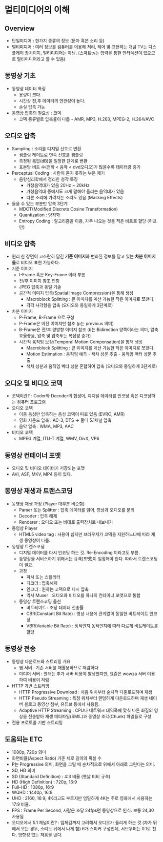 # 멀티미디어의 이해
## Overview
 - 단일미디어 : 한가지 종류의 정보 (문자 혹은 소리 등)
 - 멀티미디어 : 여러 정보를 컴퓨터를 이용해 처리, 제어 및 표현하는 개념
    TV는 디스플레이 장치이지, 멀티미디어는 아님. (스마트tv는 입력을 통한 인터렉션이 있으므로 멀티미디어라고 할 수 있음)
## 동영상 기초
 - 동영상 데이터 특징
     - 용량이 크다.
     - 시간상 전,후 데이터의 연관성이 높다.
     - 손실 압축 가능
 - 동영상 압축의 필요성 : 코덱
     - 코덱 종류별로 압축률이 다름 - AMR, MP3, H.263, MPEG-2, H.264/AVC
## 오디오 압축
 - Sampling
     : 소리를 디지털 신호로 변환
     - 샘플링 레이트로 연속 신호를 샘플링
     - 측정된 음압(dB)을 일정한 단계로 변환
     - 표본당 비트 수(전화 < 음악 < dvd오디오)가 많을수록 데이터량 증가
 - Perceptual Coding 
    : 사람이 듣지 못하는 부분 제거
     - 음향심리학에서 정리한 청각 특징
         - 가청음역대가 있음 20Hz ~ 20kHz
         - 가청음역대 중에서도 크게 말해야 들리는 음역대가 있음
         - 다른 소리에 가려지는 소리도 있음 (Masking Effects)
 - 들을 수 있는 부분만 압축 3단계
    - MDCT(Modified Discrete Cosine Transformation)
    - Quantization : 양자화
    - Entropy Coding : 알고리즘을 이용, 자주 나오는 것을 적은 비트로 할당 (허프만)
## 비디오 압축
 - 원리
    한 장면이 고스란히 담긴 **기준 이미지**와
    변화된 정보를 담고 있는 **차분 이미지들**로 비디오 표현 가능하다.
 - 기준 이미지
     - I-Frame 혹은 Key-Frame 이라 부름
     - 전/후 이미지 참조 안함
     - JPEG 압축과 동일 기술
     - 공간적 이미지 압축(Spatial Image Compression)을 통해 생성
         - Macroblock Splitting
         : 큰 이미지를 계산 가능한 작은 이미지로 쪼갠다.
         - 각각 사각형을 압축 (오디오와 동일하게 3단계로)
 - 차분 이미지
     - P-Frame, B-Frame 으로 구성
     - P-Frame은 이전 이미지만 참조
         (p는 previous 의미)
     - B-Frame은 전/후 양방향 이미지 참조
         (b는 Bidirection 양쪽이라는 의미, 압축효율좋음, 압축 및 압축푸는 복잡성 증가)
     - 시간적 움직임 보상(Temporal Motion Compensation)을 통해 생성
         - Macroblock Splitting
             : 큰 이미지를 계산 가능한 작은 이미지로 쪼갠다.
         - Motion Estimation
             : 움직임 예측
                - 색차 성분 추출
                - 움직임 벡터 성분 추출
         - 색차 성분과 움직임 벡터 성분 혼합하여 압축 (오디오와 동일하게 3단계로)

## 오디오 및 비디오 코덱
 - 코덱이란?
     : Coder와 Decoder의 합성어, 디지털 데이터를 인코딩 혹은 디코딩하는 컴퓨터 프로그램
 - 오디오 코덱
     - 이중 음성만 압축하는 음성 코덱이 따로 있음 (EVRC, AMR)
     - 영화 사운드 압축 : AC-3, DTS → 둘다 5.1채널 압축
     - 음악 압축 : WMA, MP3, AAC
 - 비디오 코덱
     - MPEG 계열, ITU-T 계열, WMV, DivX, VP6

## 동영상 컨테이너 포맷
 - 오디오 및 비디오 데이터가 저장되는 포맷
 - AVI, ASF, MKV, MP4 등이 있다.
## 동영상 재생과 트랜스코딩
 - 동영상 재생 과정 (Player 대부분 비슷함)
     - Parser 또는 Splitter : 압축 데이터를 읽어, 영상과 오디오를 분리
     - Decoder : 압축 해제
     - Renderer : 오디오 또는 비대로 출력장치로 내보내기
 - 동영상 Player
     - HTML5 video tag
         : 사용이 쉽지만 브라우저가 코덱을 지원하느냐에 따라 재생 동영상이 다름.
 - 동영상 트랜스코딩
     - 디지털 데이터를 다시 인코딩 하는 것. Re-Encoding 이라고도 부름.
     - 동영상을 서비스하기 위해서는 규격(포맷)이 일정해야 한다. 따라서 트랜스코딩이 필요.
     - 과정
         - 파서 또는 스플리터
         - 디코더 : 압축해제
         - 인코더 : 원하는 코덱으로 다시 압축
         - 먹서 Muxer  : 오디오와 비디오를 하나의 컨테이너 포맷으로 통합
     - 동영상 트랜스코딩 옵션
         - 비트레이트 : 초당 데이터 전송률
         - CBR(Constant Bit Rate) : 영상 내용에 관계없이 동일한 비트레이트 인코딩
         - VBR(Variable Bit Rate) : 정적인지 동적인지에 따라 다르게 비트레이트를 할당
## 동영상 전송
 - 동영상 다운로드와 스트리밍 개요
     - 웹 서버 : 기존 서버를 재활용하므로 저렴하다.
     - 미디어 서버 : 원래는 추가 서버 비용이 발생했지만, 요즘은 wowza 서버 이용하여 비용이 저렴
 - HTTP 기반 스트리밍
     - HTTP Progressive Download
     : 처음 위치부터 순차적 다운로드하며 재생
     - HTTP Pseudo Streaming
     : 특정 위치부터 랜덤하게 다운로드하며 재생
     네이버 블로그 동영상 첨부, 유튜브 등에서 사용됨.
     - Adaptive HTTP Streaming
     : CPU나 네트워크 대역폭에 맞춰 다른 화질의 영상을 전송받아 재생
      메타파일(SMIL)과 동영상 조각(Chunk) 파일들로 구성
 - 전용 프로토콜 기반 스트리밍

## 도움되는 ETC
- 1080p, 720p 의미
 - 화면비율(Aspect Ratio) 기준 세로 길이의 픽셀 수
 - P는 Progressive 의미, 화면을 그릴 때 순차적으로 위에서 아래로 그린다는 의미.
- SD, HD 의미
 - SD (Standard Definition) : 4:3 비율 (옛날 티비 규격)
 - HD (High Definition) : 720p, 16:9
 - Full-HD : 1080p, 16:9
 - WQHD : 1440p, 16:9
 - UHD : 2160, 16:9, 4K라고도 부르지만 엄밀하게 4K는 주로 영화에서 사용하는 17:9 비율.
- FPS
 : Frame Per Second, 사람은 초당 24fps면 동영상으로 인식. 보통 24,30 사용됨
- 오디오에서 5.1 채널이란?
 : 입체감까지 고려해서 오디오가 들리게 하는 것 (차가 뒤에서 오는 경우, 소리도 뒤에서 나게 함)
6개 스피커 구성인데, 서브우퍼는 0.1로 친다. 방향성 없는 저음을 낸다.